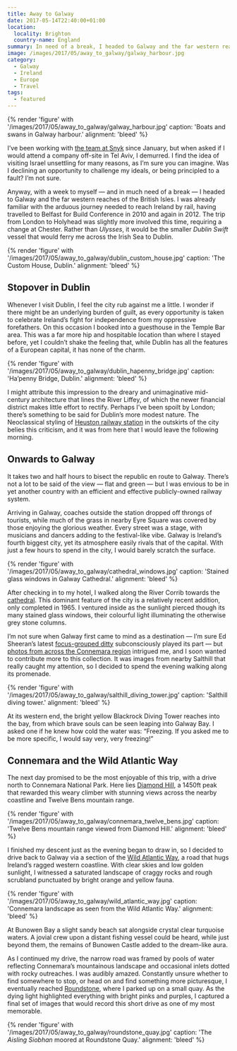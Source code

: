 ```yaml
---
title: Away to Galway
date: 2017-05-14T22:40:00+01:00
location:
  locality: Brighton
  country-name: England
summary: In need of a break, I headed to Galway and the far western reaches of the British Isles.
image: /images/2017/05/away_to_galway/galway_harbour.jpg
category:
  - Galway
  - Ireland
  - Europe
  - Travel
tags:
  - featured
---
```

{% render 'figure' with '/images/2017/05/away_to_galway/galway_harbour.jpg'
  caption: 'Boats and swans in Galway harbour.'
  alignment: 'bleed'
%}

I’ve been working with [the team at Snyk][1] since January, but when asked if I would attend a company off-site in Tel Aviv, I demurred. I find the idea of visiting Israel unsettling for many reasons, as I’m sure you can imagine. Was I declining an opportunity to challenge my ideals, or being principled to a fault? I’m not sure.

Anyway, with a week to myself — and in much need of a break — I headed to Galway and the far western reaches of the British Isles. I was already familiar with the arduous journey needed to reach Ireland by rail, having travelled to Belfast for Build Conference in 2010 and again in 2012. The trip from London to Holyhead was slightly more involved this time, requiring a change at Chester. Rather than *Ulysses*, it would be the smaller *Dublin Swift* vessel that would ferry me across the Irish Sea to Dublin.

{% render 'figure' with '/images/2017/05/away_to_galway/dublin_custom_house.jpg'
  caption: 'The Custom House, Dublin.'
  alignment: 'bleed'
%}

## Stopover in Dublin

Whenever I visit Dublin, I feel the city rub against me a little. I wonder if there might be an underlying burden of guilt, as every opportunity is taken to celebrate Ireland’s fight for independence from my oppressive forefathers. On this occasion I booked into a guesthouse in the Temple Bar area. This was a far more hip and hospitable location than where I stayed before, yet I couldn’t shake the feeling that, while Dublin has all the features of a European capital, it has none of the charm.

{% render 'figure' with '/images/2017/05/away_to_galway/dublin_hapenny_bridge.jpg'
  caption: 'Ha’penny Bridge, Dublin.'
  alignment: 'bleed'
%}

I might attribute this impression to the dreary and unimaginative mid-century architecture that lines the River Liffey, of which the newer financial district makes little effort to rectify. Perhaps I’ve been spoilt by London; there’s something to be said for Dublin’s more modest nature. The Neoclassical styling of [Heuston railway station][2] in the outskirts of the city belies this criticism, and it was from here that I would leave the following morning.

## Onwards to Galway

It takes two and half hours to bisect the republic en route to Galway. There’s not a lot to be said of the view — flat and green — but I was envious to be in yet another country with an efficient and effective publicly-owned railway system.

Arriving in Galway, coaches outside the station dropped off throngs of tourists, while much of the grass in nearby Eyre Square was covered by those enjoying the glorious weather. Every street was a stage, with musicians and dancers adding to the festival-like vibe. Galway is Ireland’s fourth biggest city, yet its atmosphere easily rivals that of the capital. With just a few hours to spend in the city, I would barely scratch the surface.

{% render 'figure' with '/images/2017/05/away_to_galway/cathedral_windows.jpg'
  caption: 'Stained glass windows in Galway Cathedral.'
  alignment: 'bleed'
%}

After checking in to my hotel, I walked along the River Corrib towards the [cathedral][5]. This dominant feature of the city is a relatively recent addition, only completed in 1965. I ventured inside as the sunlight pierced though its many stained glass windows, their colourful light illuminating the otherwise grey stone columns.

I’m not sure when Galway first came to mind as a destination — I’m sure Ed Sheeran’s latest [focus-grouped ditty][3] subconsciously played its part — but [photos from across the Connemara region][4] intrigued me, and I soon wanted to contribute more to this collection. It was images from nearby Salthill that really caught my attention, so I decided to spend the evening walking along its promenade.

{% render 'figure' with '/images/2017/05/away_to_galway/salthill_diving_tower.jpg'
  caption: 'Salthill diving tower.'
  alignment: 'bleed'
%}

At its western end, the bright yellow Blackrock Diving Tower reaches into the bay, from which brave souls can be seen leaping into Galway Bay. I asked one if he knew how cold the water was: “Freezing. If you asked me to be more specific, I would say very, very freezing!”

## Connemara and the Wild Atlantic Way

The next day promised to be the most enjoyable of this trip, with a drive north to Connemara National Park. Here lies [Diamond Hill][6], a 1450ft peak that rewarded this weary climber with stunning views across the nearby coastline and Twelve Bens mountain range.

{% render 'figure' with '/images/2017/05/away_to_galway/connemara_twelve_bens.jpg'
  caption: 'Twelve Bens mountain range viewed from Diamond Hill.'
  alignment: 'bleed'
%}

I finished my descent just as the evening began to draw in, so I decided to drive back to Galway via a section of the [Wild Atlantic Way][7], a road that hugs Ireland’s ragged western coastline. With clear skies and low golden sunlight, I witnessed a saturated landscape of craggy rocks and rough scrubland punctuated by bright orange and yellow fauna.

{% render 'figure' with '/images/2017/05/away_to_galway/wild_atlantic_way.jpg'
  caption: 'Connemara landscape as seen from the Wild Atlantic Way.'
  alignment: 'bleed'
%}

At Bunowen Bay a slight sandy beach sat alongside crystal clear turquoise waters. A jovial crew upon a distant fishing vessel could be heard, while just beyond them, the remains of Bunowen Castle added to the dream-like aura.

As I continued my drive, the narrow road was framed by pools of water reflecting Connemara’s mountainous landscape and occasional inlets dotted with rocky outreaches. I was audibly amazed. Constantly unsure whether to find somewhere to stop, or head on and find something more picturesque, I eventually reached [Roundstone][8], where I parked up on a small quay. As the dying light highlighted everything with bright pinks and purples, I captured a final set of images that would record this short drive as one of my most memorable.

{% render 'figure' with '/images/2017/05/away_to_galway/roundstone_quay.jpg'
  caption: 'The *Aisling Siobhan* moored at Roundstone Quay.'
  alignment: 'bleed'
%}

[1]: https://snyk.io/about
[2]: https://heustonstation.com
[3]: https://www.newstatesman.com/culture/music-theatre/2017/03/ed-sheeran-lyrics-divide-review
[4]: https://www.flickr.com/search/?text=connemara
[5]: https://en.wikipedia.org/wiki/Cathedral_of_Our_Lady_Assumed_into_Heaven_and_St_Nicholas%2C_Galway
[6]: https://en.wikipedia.org/wiki/Diamond_Hill_(Ireland)
[7]: http://www.wildatlanticway.com/
[8]: https://en.wikipedia.org/wiki/Roundstone,_County_Galway
